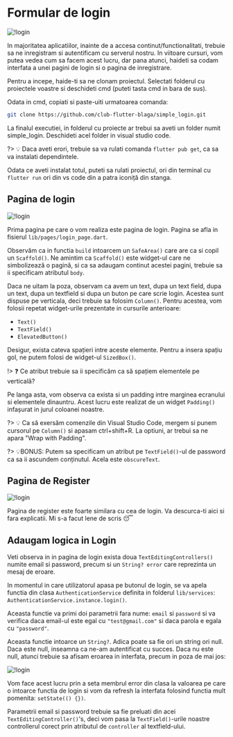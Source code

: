 # Formular de login

![!login](../img/login.webp)

In majoritatea aplicatiilor, inainte de a accesa continut/functionalitati, trebuie sa ne inregistram si autentificam cu serverul nostru. In viitoare cursuri, vom putea vedea cum sa facem acest lucru, dar pana atunci, haideti sa codam interfata a unei pagini de login si o pagina de inregistrare.

Pentru a incepe, haide-ti sa ne clonam proiectul. Selectati folderul cu proiectele voastre si deschideti cmd (puteti tasta cmd in bara de sus).

Odata in cmd, copiati si paste-uiti urmatoarea comanda:

```bash
git clone https://github.com/club-flutter-blaga/simple_login.git
```

La finalul executiei, in folderul cu proiecte ar trebui sa aveti un folder numit simple_login. Deschideti acel folder in visual studio code.

?> 💡 Daca aveti erori, trebuie sa va rulati comanda `flutter pub get`, ca sa va instalati dependintele.

Odata ce aveti instalat totul, puteti sa rulati proiectul, ori din terminal cu `flutter run` ori din vs code din a patra iconiță din stanga.

## Pagina de login

![!login](../img/simple_login_page.png ':size=300x700')

Prima pagina pe care o vom realiza este pagina de login. Pagina se afla in fisierul `lib/pages/login_page.dart`.

Observăm ca in functia `build` intoarcem un `SafeArea()` care are ca si copil un `Scaffold()`. Ne amintim ca `Scaffold()` este widget-ul care ne simbolizează o pagină, si ca sa adaugam continut acestei pagini, trebuie sa ii specificam atributul `body`.

Daca ne uitam la poza, observam ca avem un text, dupa un text field, dupa un text, dupa un textfield si dupa un buton pe care scrie login. Acestea sunt dispuse pe verticala, deci trebuie sa folosim `Column()`. Pentru acestea, vom folosii repetat widget-urile prezentate in cursurile anterioare:

- `Text()`
- `TextField()`
- `ElevatedButton()`

Desigur, exista cateva spațieri intre aceste elemente. Pentru a insera spațiu gol, ne putem folosi de widget-ul `SizedBox()`.

!> ❓ Ce atribut trebuie sa ii specificăm ca să spațiem elementele pe verticală?

Pe langa asta, vom observa ca exista si un padding intre marginea ecranului si elementele dinauntru. Acest lucru este realizat de un widget `Padding()` infașurat in jurul coloanei noastre.

?> 💡 Ca să exersăm comenzile din Visual Studio Code, mergem si punem cursorul pe `Column()` si apasam ctrl+shift+R. La optiuni, ar trebui sa ne apara "Wrap with Padding".


?> 💡BONUS: Putem sa specificam un atribut pe `TextField()`-ul de password ca sa ii ascundem conținutul. Acela este `obscureText`.

## Pagina de Register

![!login](../img/simple_register_page.png ':size=300x700')

Pagina de register este foarte similara cu cea de login. Va descurca-ti aici si fara explicatii. Mi s-a facut lene de scris 😴

## Adaugam logica in Login

Veti observa in in pagina de login exista doua `TextEditingControllers()` numite email si password, precum si un `String? error` care reprezinta un mesaj de eroare.

In momentul in care utilizatorul apasa pe butonul de login, se va apela functia din clasa `AuthenticationService` definita in folderul `lib/services`: `AuthenticationService.instance.login()`.

Aceasta functie va primi doi parametrii fara nume: `email` si `password` si va verifica daca email-ul este egal cu `"test@gmail.com"` si daca parola e egala cu `"password"`. 

Aceasta functie intoarce un `String?`. Adica poate sa fie ori un string ori null. Daca este null, inseamna ca ne-am autentificat cu succes. Daca nu este null, atunci trebuie sa afisam eroarea in interfata, precum in poza de mai jos:

![!login](../img/invalid_password.png ':size=300x700')

Vom face acest lucru prin a seta membrul error din clasa la valoarea pe care o intoarce functia de login si vom da refresh la interfata folosind functia mult pomenita: `setState(() {})`.

Parametrii email si password trebuie sa fie preluati din acei `TextEditingController()`'s, deci vom pasa la `TextField()`-urile noastre controllerul corect prin atributul de `controller` al textfield-ului.